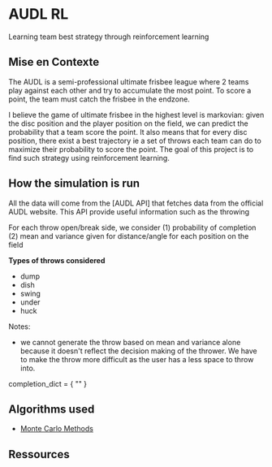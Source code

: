 # AUDL RL

Learning team best strategy through reinforcement learning

## Mise en Contexte

The AUDL is a semi-professional ultimate frisbee league where 2 teams play against
each other and try to accumulate the most point. To score a point, the team must
catch the frisbee in the endzone.

I believe the game of ultimate frisbee in the highest level is markovian: 
given the disc position and the player position on the field, we can predict 
the probability that a team score the point. It also means that for every disc
position, there exist a best trajectory ie a set of throws each team can do 
to maximize their probability to score the point. The goal of this project is
to find such strategy using reinforcement learning.

## How the simulation is run

All the data will come from the [AUDL API] that fetches data from the official 
AUDL website. This API provide useful information such as the throwing 

For each throw open/break side, we consider (1) probability of completion 
(2) mean and variance given for distance/angle for each position on the field

**Types of throws considered**

- dump
- dish
- swing
- under
- huck

Notes:
- we cannot generate the throw based on mean and variance alone because it 
  doesn't reflect the decision making of the thrower. We have to make the 
  throw more difficult as the user has a less space to throw into.


completion_dict = {
""
}

## Algorithms used

- [Monte Carlo Methods](https://en.wikipedia.org/wiki/Reinforcement_learning)

## Ressources


